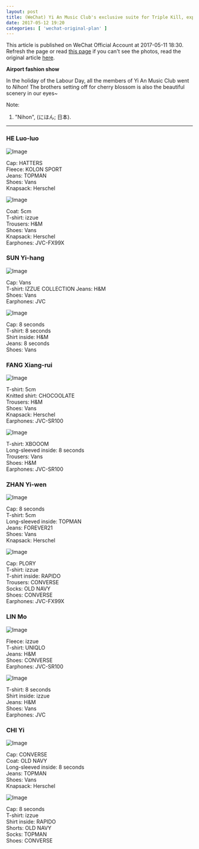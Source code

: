 ```yaml
---
layout: post
title: (WeChat) Yi An Music Club's exclusive suite for Triple Kill, expressing the charm of logic
date: 2017-05-12 19:20
categories: [ 'wechat-original-plan' ]
---
```


This article is published on WeChat Official Account at 2017-05-11 18:30. Refresh the page or read [this page](https://github.com/Quadrifolium/originalplan/blob/gh-pages/_posts/WeChat/2017-05-12-WeChat-Original-Plan.md) if you can't see the photos, read the original article [here](https://mp.weixin.qq.com/s/ACx2Gbsypx_KsEesfofkeQ).

<!-- more -->

**Airport fashion show**

In the holiday of the Labour Day, all the members of Yi An Music Club went to *Nihon*! The brothers setting off for cherry blossom is also the beautiful scenery in our eyes~

Note:
1. "Nihon", (にほん; 日本).

---

### HE Luo-luo

![Image](http://mmbiz.qpic.cn/mmbiz_png/XOMVurd7hjQzMB7FQaOibev6y2JqtcAkD9genjepxxJUcxn5BGR2gtJaSn6ib4K3EwL6ic3YPHt4KibQjt0iasgDgsQ/0)

Cap: HATTERS  
Fleece: KOLON SPORT  
Jeans: TOPMAN  
Shoes: Vans  
Knapsack: Herschel

![Image](http://mmbiz.qpic.cn/mmbiz_png/XOMVurd7hjQzMB7FQaOibev6y2JqtcAkDzy3Ky3JfXJRlZdLgMfX5MlMGhlmDfLfCz08PIEDQicDias4XvYAH38rw/0)

Coat: 5cm  
T-shirt: izzue  
Trousers: H&M  
Shoes: Vans  
Knapsack: Herschel  
Earphones: JVC-FX99X

### SUN Yi-hang

![Image](http://mmbiz.qpic.cn/mmbiz_png/XOMVurd7hjQzMB7FQaOibev6y2JqtcAkDT0coNt3XHXFumMsd62FIVQUDAe1rh9nEM9QJYzw6xibxLPk0GwzPQjw/0)

Cap: Vans  
T-shirt: IZZUE COLLECTION
Jeans: H&M  
Shoes: Vans  
Earphones: JVC

![Image](http://mmbiz.qpic.cn/mmbiz_png/XOMVurd7hjQzMB7FQaOibev6y2JqtcAkDYhL83mkcWHU6Vjol2osJ1bQVAR7EKqqDGTQUEojfCyxbsOAjDB0XUg/0)

Cap: 8 seconds  
T-shirt: 8 seconds  
Shirt inside: H&M  
Jeans: 8 seconds  
Shoes: Vans

### FANG Xiang-rui

![Image](http://mmbiz.qpic.cn/mmbiz_png/XOMVurd7hjQ7lX7w5cWEwibJgqEOjicgskuvCibaTibTWQx8csSTtB5SiaafmgUK9pibJbxzJ1yZ31vuia4xopo5Cnc4Q/0)

T-shirt: 5cm  
Knitted shirt: CHOCOOLATE  
Trousers: H&M  
Shoes: Vans  
Knapsack: Herschel  
Earphones: JVC-SR100

![Image](http://mmbiz.qpic.cn/mmbiz_png/XOMVurd7hjQzMB7FQaOibev6y2JqtcAkDHtPQ03ddcolzWa3HXOuibJCpgcTLppiaPId9cO81t1qlpd3u5A7JmriaA/0)

T-shirt: XBOOOM  
Long-sleeved inside: 8 seconds  
Trousers: Vans  
Shoes: H&M  
Earphones: JVC-SR100

### ZHAN Yi-wen

![Image](http://mmbiz.qpic.cn/mmbiz_png/XOMVurd7hjQzMB7FQaOibev6y2JqtcAkDibHVfEFaO9H2pknibfZIVImSeeiasSI1hiaI7viauDicHKFNOeykuichB8DUg/0)

Cap: 8 seconds  
T-shirt: 5cm  
Long-sleeved inside: TOPMAN  
Jeans: FOREVER21  
Shoes: Vans  
Knapsack: Herschel

![Image](http://mmbiz.qpic.cn/mmbiz_png/XOMVurd7hjQ7lX7w5cWEwibJgqEOjicgsk74lBsibAy1JpReL5GlmwGl8ctWGKMic2wVetsSehNRrJdUcZFebOJ2ibQ/0)

Cap: PLORY  
T-shirt: izzue  
T-shirt inside: RAPIDO  
Trousers: CONVERSE  
Socks: OLD NAVY  
Shoes: CONVERSE  
Earphones: JVC-FX99X

### LIN Mo

![Image](http://mmbiz.qpic.cn/mmbiz_png/XOMVurd7hjQ7lX7w5cWEwibJgqEOjicgsk6NUly4oJvE2iamq02W8lEkWa9R1NjENJNTM3lZRUhdymgtZONV9nzVg/0?wx_fmt=gif&wxfrom=5&wx_lazy=1)

Fleece: izzue  
T-shirt: UNIQLO  
Jeans: H&M  
Shoes: CONVERSE  
Earphones: JVC-SR100

![Image](http://mmbiz.qpic.cn/mmbiz_png/XOMVurd7hjQ7lX7w5cWEwibJgqEOjicgsk0BWELdd5ayP18icQkkM5jxX9cnwafgAb7Uzd7ncabU5bveEAaJAvicAA/0)

T-shirt: 8 seconds  
Shirt inside: izzue  
Jeans: H&M  
Shoes: Vans  
Earphones: JVC

### CHI Yi

![Image](http://mmbiz.qpic.cn/mmbiz_png/XOMVurd7hjQzMB7FQaOibev6y2JqtcAkD6X7bGXXuVdNibYh9y8m8uQheHESMtQ4woGeBZIpiaAJDWBphRmbvNAibA/0)

Cap: CONVERSE  
Coat: OLD NAVY  
Long-sleeved inside: 8 seconds  
Jeans: TOPMAN  
Shoes: Vans  
Knapsack: Herschel

![Image](http://mmbiz.qpic.cn/mmbiz_png/XOMVurd7hjQzMB7FQaOibev6y2JqtcAkDtvGIZMKn4K6ibsNbPwYFyMyJKeTeOp8sAaoG7NCjBZQTkSghr3hwh4g/0)

Cap: 8 seconds  
T-shirt: izzue  
Shirt inside: RAPIDO  
Shorts: OLD NAVY  
Socks: TOPMAN  
Shoes: CONVERSE
